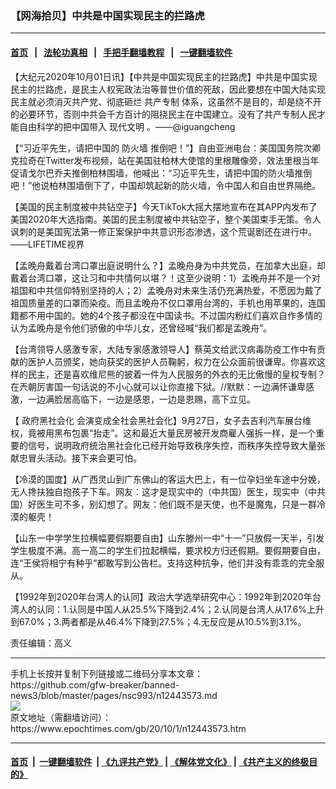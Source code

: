 ### 【网海拾贝】中共是中国实现民主的拦路虎
------------------------

#### [首页](https://github.com/gfw-breaker/banned-news3/blob/master/README.md) &nbsp;&nbsp;|&nbsp;&nbsp; [法轮功真相](https://github.com/begood0513/basic/blob/master/README.md)  &nbsp;&nbsp;|&nbsp;&nbsp; [手把手翻墙教程](https://github.com/gfw-breaker/guides/wiki)  &nbsp;&nbsp;|&nbsp;&nbsp; [一键翻墙软件](https://github.com/gfw-breaker/nogfw/blob/master/README.md)  



<div><p>
 【大纪元2020年10月01日讯】【中共是中国实现民主的拦路虎】中共是中国实现民主的拦路虎，是民主人权宪政法治等普世价值的死敌，因此要想在中国大陆实现民主就必须消灭共产党、彻底砸烂
 <ok href="https://www.epochtimes.com/gb/tag/%E5%85%B1%E4%BA%A7%E4%B8%93%E5%88%B6.html">
  共产专制
 </ok>
 体系，这虽然不是目的，却是绕不开的必要环节，否则中共会千方百计的阻挠民主在中国建立。没有了共产专制人民才能自由科学的把中国带入
 <ok href="https://www.epochtimes.com/gb/tag/%E7%8E%B0%E4%BB%A3%E6%96%87%E6%98%8E.html">
  现代文明
 </ok>
 。——@iguangcheng
</p>
<p>
 【“习近平先生，请把中国的
 <ok href="https://www.epochtimes.com/gb/tag/%E9%98%B2%E7%81%AB%E5%A2%99.html">
  防火墙
 </ok>
 推倒吧！”】自由亚洲电台：美国国务院次卿克拉奇在Twitter发布视频，站在美国驻柏林大使馆的里根雕像旁，效法里根当年促请戈尔巴乔夫推倒柏林围墙，他喊出：“习近平先生，请把中国的防火墙推倒吧！”他说柏林围墙倒下了，中国却筑起新的防火墙，令中国人和自由世界隔绝。
</p>
<p>
 【美国的民主制度被中共钻空子】今天TikTok大摇大摆地宣布在其APP内发布了美国2020年大选指南。美国的民主制度被中共钻空子，整个美国束手无策。令人讽刺的是美国宪法第一修正案保护中共意识形态渗透，这个荒诞剧还在进行中。——LIFETIME视界
</p>
<p>
 【孟晚舟戴着台湾口罩出庭说明什么？】孟晚舟身为中共党员，在加拿大出庭，却戴着台湾口罩，这让习和中共情何以堪？！这至少说明：1）孟晚舟并不是一个对祖国和中共信仰特别坚持的人；2）孟晚舟对未来生活仍充满热爱，不愿因为戴了祖国质量差的口罩而染疫。而且孟晚舟不仅口罩用台湾的，手机也用苹果的，连国籍都不用中国的。她的4个孩子都没在中国读书。不过国内粉红们喜欢自作多情的认为孟晚舟是令他们骄傲的中华儿女，还曾经喊“我们都是孟晚舟”。
</p>
<p>
 【台湾领导人感激专家，大陆专家感激领导人】蔡英文给武汉病毒防疫工作中有贡献的医护人员颁奖，她向获奖的医护人员鞠躬，权力在公众面前很谦卑。你喜欢这样的民主，还是喜欢维尼熊的披着一件为人民服务的外衣的无比傲慢的皇权专制？在兲朝厉害国一句话说的不小心就可以让你直接下狱。//默默：一边满怀谦卑感激，一边满脸居高临下，一边是感恩，一边是恩赐，高下立见。
</p>
<p>
 【
 <ok href="https://www.epochtimes.com/gb/tag/%E6%94%BF%E5%BA%9C%E9%BB%91%E7%A4%BE%E4%BC%9A%E5%8C%96.html">
  政府黑社会化
 </ok>
 会演变成全社会黑社会化】9月27日，女子去吉利汽车展台维权，竟被用黑布包裹“抬走”。这和最近大量民房被开发商雇人强拆一样，是一个重要的信号，说明政府统治黑社会化已经开始导致秩序失控，而秩序失控导致大量张献忠冒头活动。接下来会更可怕。
</p>
<p>
 【冷漠的国度】从广西灵山到广东佛山的客运大巴上，有一位孕妇坐车途中分娩，无人搀扶独自抱孩子下车。网友：这才是现实中的（中共国）医生，现实中（中共国）好医生可不多，别幻想了。网友：他们既不是天使，也不是魔鬼，只是一群冷漠的躯壳！
</p>
<p>
 【山东一中学学生拉横幅要假期要自由】山东滕州一中“十一”只放假一天半，引发学生极度不满。高一高二的学生们拉起横幅，要求校方归还假期。要假期要自由，连“王侯将相宁有种乎”都敢写到公告栏。支持这种抗争，他们并没有乖乖的完全服从。
</p>
<p>
 【1992年到2020年台湾人的认同】政治大学选举研究中心：1992年到2020年台湾人的认同：1.认同是中国人从25.5%下降到2.4%；2.认同是台湾人从17.6%上升到67.0%；3.两者都是从46.4%下降到27.5%；4.无反应是从10.5%到3.1%。
</p>
<p>
 责任编辑：高义
</p>
</div>
<hr/>
手机上长按并复制下列链接或二维码分享本文章：<br/>
https://github.com/gfw-breaker/banned-news3/blob/master/pages/nsc993/n12443573.md <br/>
<a href='https://github.com/gfw-breaker/banned-news3/blob/master/pages/nsc993/n12443573.md'><img src='https://github.com/gfw-breaker/banned-news3/blob/master/pages/nsc993/n12443573.md.png'/></a> <br/>
原文地址（需翻墙访问）：https://www.epochtimes.com/gb/20/10/1/n12443573.htm


------------------------
#### [首页](https://github.com/gfw-breaker/banned-news3/blob/master/README.md) &nbsp;|&nbsp; [一键翻墙软件](https://github.com/gfw-breaker/nogfw/blob/master/README.md) &nbsp;| [《九评共产党》](https://github.com/gfw-breaker/9ping.md/blob/master/README.md#九评之一评共产党是什么) | [《解体党文化》](https://github.com/gfw-breaker/jtdwh.md/blob/master/README.md) | [《共产主义的终极目的》](https://github.com/gfw-breaker/gczydzjmd.md/blob/master/README.md)


<img src='http://gfw-breaker.win/banned-news3/pages/nsc993/n12443573.md' width='0px' height='0px'/>